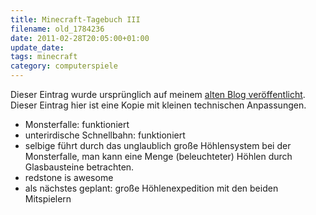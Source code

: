 ```yaml
---
title: Minecraft-Tagebuch III
filename: old_1784236
date: 2011-02-28T20:05:00+01:00
update_date:
tags: minecraft
category: computerspiele
---
```

Dieser Eintrag wurde ursprünglich auf meinem [alten Blog veröffentlicht](https://stu.blogger.de/stories/1784236/). Dieser Eintrag hier ist eine Kopie mit kleinen technischen Anpassungen.

- Monsterfalle: funktioniert
- unterirdische Schnellbahn: funktioniert
- selbige führt durch das unglaublich große Höhlensystem bei der Monsterfalle, man kann eine Menge (beleuchteter) Höhlen durch Glasbausteine betrachten.
- redstone is awesome
- als nächstes geplant: große Höhlenexpedition mit den beiden Mitspielern
